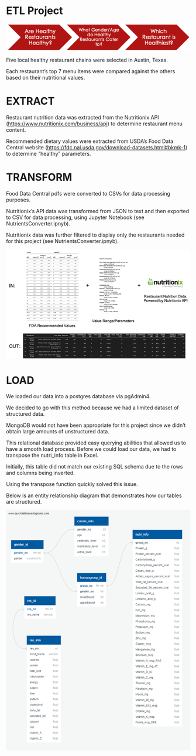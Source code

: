 # **ETL Project**

![Images](Images/Picture2.png)


Five local healthy restaurant chains were selected in Austin, Texas.  

Each restaurant’s top 7 menu items were compared against the others based on their nutritional values. 


# **EXTRACT**

Restaurant nutrition data was extracted from the Nutritionix API (https://www.nutritionix.com/business/api) to determine restaurant menu content. 

Recommended dietary values were extracted from USDA’s Food Data Central website (https://fdc.nal.usda.gov/download-datasets.html#bkmk-1) to determine “healthy” parameters.


# **TRANSFORM**
Food Data Central pdfs were converted to CSVs for data processing purposes.

Nutritionix’s API data was transformed from JSON to text and then exported to CSV for data processing, using Jupyter Notebook (see NutrientsConverter.ipnyb).

Nutritionix data was further filtered to display only the restaurants needed for this project (see NutrientsConverter.ipnyb).

![Images](Images/Picture5.png)


# **LOAD**

We loaded our data into a postgres database via pgAdmin4. 

We decided to go with this method because we had a limited dataset of structured data. 

MongoDB would not have been appropriate for this project since we didn’t obtain large amounts of unstructured data. 

This relational database provided easy querying abilities that allowed us to have a smooth load process.
Before we could load our data, we had to transpose the nutri_info table in Excel. 

Initially, this table did not match our existing SQL schema due to the rows and columns being inverted. 

Using the transpose function quickly solved this issue. 

Below is an entity relationship diagram that demonstrates how our tables are structured.



![Images](Images/DBD.png)




